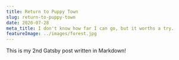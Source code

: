 ```yaml
---
title: Return to Puppy Town
slug: return-to-puppy-town
date: 2020-07-28
meta_title: I don't know how far I can go, but it worths a try.
featureImage: ../images/forest.jpg
---
```


This is my 2nd Gatsby post written in Markdown!
